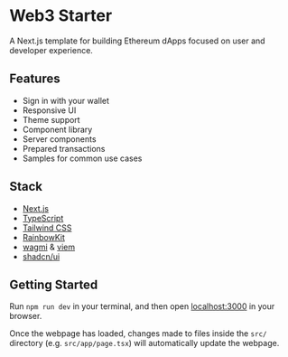 # Web3 Starter

A Next.js template for building Ethereum dApps focused on user and developer experience.

## Features

- Sign in with your wallet
- Responsive UI
- Theme support
- Component library
- Server components
- Prepared transactions
- Samples for common use cases

## Stack

- [Next.js](https://nextjs.org/)
- [TypeScript](https://www.typescriptlang.org/)
- [Tailwind CSS](https://tailwindcss.com/)
- [RainbowKit](https://www.rainbowkit.com/)
- [wagmi](https://wagmi.sh/) & [viem](https://viem.sh/)
- [shadcn/ui](https://ui.shadcn.com/)

## Getting Started

Run `npm run dev` in your terminal, and then open [localhost:3000](http://localhost:3000) in your browser.

Once the webpage has loaded, changes made to files inside the `src/` directory (e.g. `src/app/page.tsx`) will automatically update the webpage.
